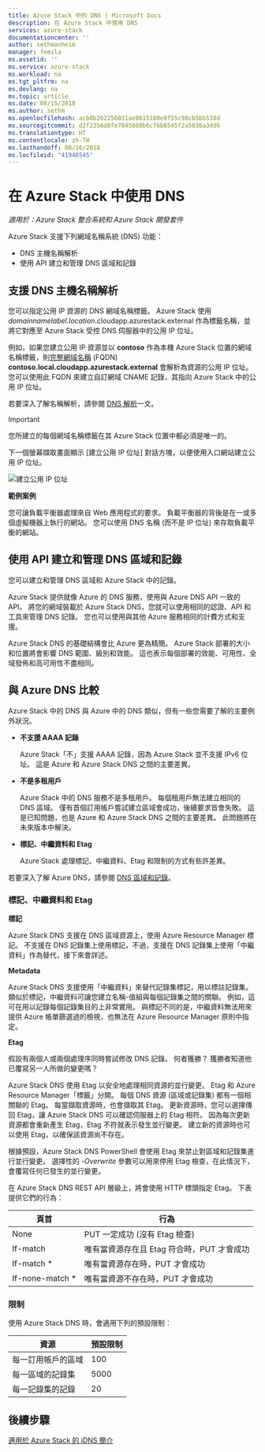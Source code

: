 ```yaml
---
title: Azure Stack 中的 DNS | Microsoft Docs
description: 在 Azure Stack 中使用 DNS
services: azure-stack
documentationcenter: ''
author: sethmanheim
manager: femila
ms.assetid: ''
ms.service: azure-stack
ms.workload: na
ms.tgt_pltfrm: na
ms.devlang: na
ms.topic: article
ms.date: 08/15/2018
ms.author: sethm
ms.openlocfilehash: acb8b262256031ae8615180e0f55c98cb56b538d
ms.sourcegitcommit: d2f2356d8fe7845860b6cf6b6545f2a5036a3dd6
ms.translationtype: HT
ms.contentlocale: zh-TW
ms.lasthandoff: 08/16/2018
ms.locfileid: "41946545"
---
```

# <a name="using-dns-in-azure-stack"></a>在 Azure Stack 中使用 DNS

*適用於：Azure Stack 整合系統和 Azure Stack 開發套件*

Azure Stack 支援下列網域名稱系統 (DNS) 功能：

* DNS 主機名稱解析
* 使用 API 建立和管理 DNS 區域和記錄

## <a name="support-for-dns-hostname-resolution"></a>支援 DNS 主機名稱解析

您可以指定公用 IP 資源的 DNS 網域名稱標籤。 Azure Stack 使用 *domainnamelabel.location*.cloudapp.azurestack.external 作為標籤名稱，並將它對應至 Azure Stack 受控 DNS 伺服器中的公用 IP 位址。

例如，如果您建立公用 IP 資源並以 **contoso** 作為本機 Azure Stack 位置的網域名稱標籤，則[完整網域名稱](https://en.wikipedia.org/wiki/Fully_qualified_domain_name) (FQDN) **contoso.local.cloudapp.azurestack.external** 會解析為資源的公用 IP 位址。 您可以使用此 FQDN 來建立自訂網域 CNAME 記錄，其指向 Azure Stack 中的公用 IP 位址。

若要深入了解名稱解析，請參閱 [DNS 解析](https://docs.microsoft.com/azure/dns/dns-for-azure-services?toc=%2fazure%2fvirtual-machines%2fwindows%2ftoc.json)一文。

> [!IMPORTANT]
> 您所建立的每個網域名稱標籤在其 Azure Stack 位置中都必須是唯一的。

下一個螢幕擷取畫面顯示 [建立公用 IP 位址] 對話方塊，以便使用入口網站建立公用 IP 位址。

![建立公用 IP 位址](media/azure-stack-whats-new-dns/image01.png)

**範例案例**

您可讓負載平衡器處理來自 Web 應用程式的要求。 負載平衡器的背後是在一或多個虛擬機器上執行的網站。 您可以使用 DNS 名稱 (而不是 IP 位址) 來存取負載平衡的網站。

## <a name="create-and-manage-dns-zones-and-records-using-the-api"></a>使用 API 建立和管理 DNS 區域和記錄

您可以建立和管理 DNS 區域和 Azure Stack 中的記錄。

Azure Stack 提供就像 Azure 的 DNS 服務，使用與 Azure DNS API 一致的 API。  將您的網域裝載於 Azure Stack DNS，您就可以使用相同的認證、API 和工具來管理 DNS 記錄。 您也可以使用與其他 Azure 服務相同的計費方式和支援。

Azure Stack DNS 的基礎結構會比 Azure 更為精簡。 Azure Stack 部署的大小和位置將會影響 DNS 範圍、級別和效能。 這也表示每個部署的效能、可用性、全域發佈和高可用性不盡相同。

## <a name="comparison-with-azure-dns"></a>與 Azure DNS 比較

Azure Stack 中的 DNS 與 Azure 中的 DNS 類似，但有一些您需要了解的主要例外狀況。

* **不支援 AAAA 記錄**

    Azure Stack「不」支援 AAAA 記錄，因為 Azure Stack 並不支援 IPv6 位址。  這是 Azure 和 Azure Stack DNS 之間的主要差異。
* **不是多租用戶**

    Azure Stack 中的 DNS 服務不是多租用戶。 每個租用戶無法建立相同的 DNS 區域。 僅有首個訂用帳戶嘗試建立區域會成功，後續要求皆會失敗。  這是已知問題，也是 Azure 和 Azure Stack DNS 之間的主要差異。 此問題將在未來版本中解決。
* **標記、中繼資料和 Etag**

    Azure Stack 處理標記、中繼資料、Etag 和限制的方式有些許差異。

若要深入了解 Azure DNS，請參閱 [DNS 區域和記錄](../../dns/dns-zones-records.md)。

### <a name="tags-metadata-and-etags"></a>標記、中繼資料和 Etag

**標記**

Azure Stack DNS 支援在 DNS 區域資源上，使用 Azure Resource Manager 標記。 不支援在 DNS 記錄集上使用標記，不過，支援在 DNS 記錄集上使用「中繼資料」作為替代，接下來會詳述。

**Metadata**

Azure Stack DNS 支援使用「中繼資料」來替代記錄集標記，用以標註記錄集。 類似於標記，中繼資料可讓您建立名稱-值組與每個記錄集之間的關聯。 例如，這可在用以記錄每個記錄集目的上非常實用。 與標記不同的是，中繼資料無法用來提供 Azure 帳單篩選過的檢視，也無法在 Azure Resource Manager 原則中指定。

**Etag**

假設有兩個人或兩個處理序同時嘗試修改 DNS 記錄。 何者獲勝？ 獲勝者知道他已覆寫另一人所做的變更嗎？

Azure Stack DNS 使用 Etag 以安全地處理相同資源的並行變更。 Etag 和 Azure Resource Manager「標籤」分開。 每個 DNS 資源 (區域或記錄集) 都有一個相關聯的 Etag。 每當擷取資源時，也會擷取其 Etag。 更新資源時，您可以選擇傳回 Etag，讓 Azure Stack DNS 可以確認伺服器上的 Etag 相符。 因為每次更新資源都會重新產生 Etag，Etag 不符就表示發生並行變更。 建立新的資源時也可以使用 Etag，以確保該資源尚不存在。

根據預設，Azure Stack DNS PowerShell 會使用 Etag 來禁止對區域和記錄集進行並行變更。 選擇性的 *-Overwrite* 參數可以用來停用 Etag 檢查，在此情況下，會覆寫任何已發生的並行變更。

在 Azure Stack DNS REST API 層級上，將會使用 HTTP 標頭指定 Etag。 下表提供它們的行為：

| 頁首 | 行為|
|--------|---------|
| None   | PUT 一定成功 (沒有 Etag 檢查)|
| If-match| 唯有當資源存在且 Etag 符合時，PUT 才會成功|
| If-match *| 唯有當資源存在時，PUT 才會成功|
| If-none-match *| 唯有當資源不存在時，PUT 才會成功|

### <a name="limits"></a>限制

使用 Azure Stack DNS 時，會適用下列的預設限制︰

| 資源| 預設限制|
|---------|--------------|
| 每一訂用帳戶的區域| 100|
| 每一區域的記錄集| 5000|
| 每一記錄集的記錄| 20|

## <a name="next-steps"></a>後續步驟

[適用於 Azure Stack 的 iDNS 簡介](azure-stack-understanding-dns.md)
